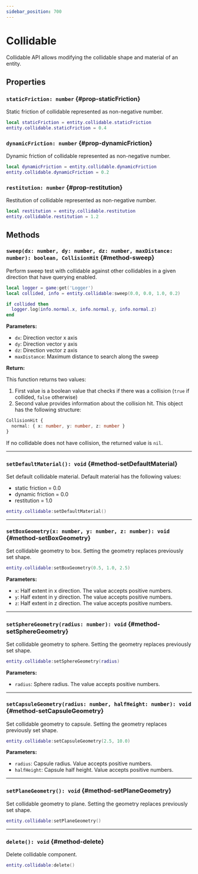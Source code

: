 ```yaml
---
sidebar_position: 700
---
```


# Collidable

Collidable API allows modifying the collidable shape and material of an entity.

## Properties

### `staticFriction: number` {#prop-staticFriction}

Static friction of collidable represented as non-negative number.

```lua
local staticFriction = entity.collidable.staticFriction
entity.collidable.staticFriction = 0.4
```

### `dynamicFriction: number` {#prop-dynamicFriction}

Dynamic friction of collidable represented as non-negative number.

```lua
local dynamicFriction = entity.collidable.dynamicFriction
entity.collidable.dynamicFriction = 0.2
```

### `restitution: number` {#prop-restitution}

Restitution of collidable represented as non-negative number.

```lua
local restitution = entity.collidable.restitution
entity.collidable.restitution = 1.2
```


## Methods

### `sweep(dx: number, dy: number, dz: number, maxDistance: number): boolean, CollisionHit` {#method-sweep}

Perform sweep test with collidable against other collidables in a given direction that have querying enabled.

```lua
local logger = game:get('Logger')
local collided, info = entity.collidable:sweep(0.0, 0.0, 1.0, 0.2)

if collided then
  logger.log(info.normal.x, info.normal.y, info.normal.z)
end
```

**Parameters:**

- `dx`: Direction vector x axis
- `dy`: Direction vector y axis
- `dz`: Direction vector z axis
- `maxDistance`: Maximum distance to search along the sweep

**Return:**

This function returns two values:

1. First value is a boolean value that checks if there was a collision (`true` if collided, `false` otherwise)
2. Second value provides information about the collision hit. This object has the following structure:

```ts
CollisionHit {
  normal: { x: number, y: number, z: number }
}
```

If no collidable does not have collision, the returned value is `nil`.

---

### `setDefaultMaterial(): void` {#method-setDefaultMaterial}

Set default collidable material. Default material has the following values:

- static friction = 0.0
- dynamic friction = 0.0
- restitution = 1.0

```lua
entity.collidable:setDefaultMaterial()
```

---

### `setBoxGeometry(x: number, y: number, z: number): void` {#method-setBoxGeometry}

Set collidable geometry to box. Setting the geometry replaces previously set shape.

```lua
entity.collidable:setBoxGeometry(0.5, 1.0, 2.5)
```

**Parameters:**

- `x`: Half extent in x direction. The value accepts positive numbers.
- `y`: Half extent in y direction. The value accepts positive numbers.
- `z`: Half extent in z direction. The value accepts positive numbers.

---

### `setSphereGeometry(radius: number): void` {#method-setSphereGeometry}

Set collidable geometry to sphere. Setting the geometry replaces previously set shape.

```lua
entity.collidable:setSphereGeometry(radius)
```

**Parameters:**

- `radius`: Sphere radius. The value accepts positive numbers.

---

### `setCapsuleGeometry(radius: number, halfHeight: number): void` {#method-setCapsuleGeometry}

Set collidable geometry to capsule. Setting the geometry replaces previously set shape.

```lua
entity.collidable:setCapsuleGeometry(2.5, 10.0)
```

**Parameters:**

- `radius`: Capsule radius. Value accepts positive numbers.
- `halfHeight`: Capsule half height. Value accepts positive numbers.

---

### `setPlaneGeometry(): void` {#method-setPlaneGeometry}

Set collidable geometry to plane. Setting the geometry replaces previously set shape.

```lua
entity.collidable:setPlaneGeometry()
```

---

### `delete(): void` {#method-delete}

Delete collidable component.

```lua
entity.collidable:delete()
```
